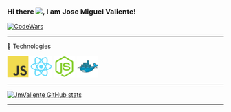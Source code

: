 ### Hi there <img src="https://media.tenor.com/Wx9IEmZZXSoAAAAi/hi.gif" width="30px"/>, I am Jose Miguel Valiente!

[![CodeWars](https://www.codewars.com/users/jmvaliente/badges/large)](https://www.codewars.com/users/fernaper 'My Honor Badge')

---
 🧰 Technologies
 
 <img src="https://github.com/devicons/devicon/blob/master/icons/javascript/javascript-original.svg" alt="javascript logo" width="50px" height="50px"/> <img src="https://github.com/devicons/devicon/blob/master/icons/react/react-original.svg" alt="react logo" width="50px" height="50px"/> <img src="https://github.com/devicons/devicon/blob/master/icons/nodejs/nodejs-original.svg" alt="node logo" width="50px" height="50px"/> <img src="https://github.com/devicons/devicon/blob/master/icons/docker/docker-original.svg" alt="docker logo" width="50px" height="50px"/>

---

[![JmValiente GitHub stats](https://github-readme-stats.vercel.app/api?username=jmvaliente)](https://github.com/anuraghazra/github-readme-stats)

---


<!--
**jmvaliente/jmvaliente** is a ✨ _special_ ✨ repository because its `README.md` (this file) appears on your GitHub profile.
Here are some ideas to get you started:

- 🔭 I’m currently working on ...
- 🌱 I’m currently learning ...
- 👯 I’m looking to collaborate on ...
- 🤔 I’m looking for help with ...
- 💬 Ask me about ...
- 📫 How to reach me: ...
- 😄 Pronouns: ...
- ⚡ Fun fact: ...
-->
